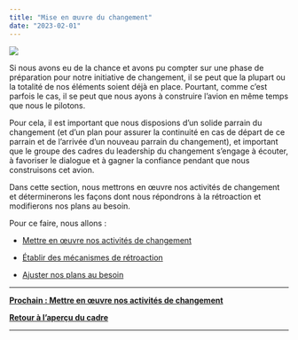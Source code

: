 ```yaml
---
title: "Mise en œuvre du changement"
date: "2023-02-01"
---
```


![](images/Navigating.png)

Si nous avons eu de la chance et avons pu compter sur une phase de préparation pour notre initiative de changement, il se peut que la plupart ou la totalité de nos éléments soient déjà en place. Pourtant, comme c’est parfois le cas, il se peut que nous ayons à construire l’avion en même temps que nous le pilotons.

Pour cela, il est important que nous disposions d’un solide parrain du changement (et d’un plan pour assurer la continuité en cas de départ de ce parrain et de l’arrivée d’un nouveau parrain du changement), et important que le groupe des cadres du leadership du changement s’engage à écouter, à favoriser le dialogue et à gagner la confiance pendant que nous construisons cet avion.

Dans cette section, nous mettrons en œuvre nos activités de changement et déterminerons les façons dont nous répondrons à la rétroaction et modifierons nos plans au besoin.

Pour ce faire, nous allons :

- [Mettre en œuvre nos activités de changement](https://articles.alpha.canada.ca/framework-for-leading-change/fr/mettre-en-oeuvre-nos-activites-de-changement/)

- [Établir des mécanismes de rétroaction](https://articles.alpha.canada.ca/framework-for-leading-change/fr/etablir-des-mecanismes-de-retroaction-et-mesurer-les-progres/)

- [Ajuster nos plans au besoin](https://articles.alpha.canada.ca/framework-for-leading-change/fr/rajuster-nos-plans/)

* * *

[**Prochain : Mettre en œuvre nos activités de changement**](https://articles.alpha.canada.ca/framework-for-leading-change/fr/mettre-en-oeuvre-nos-activites-de-changement/)

[**Retour à l’aperçu du cadre**](https://articles.alpha.canada.ca/framework-for-leading-change/fr/un-cadre-pour-diriger-le-changement/)

* * *
